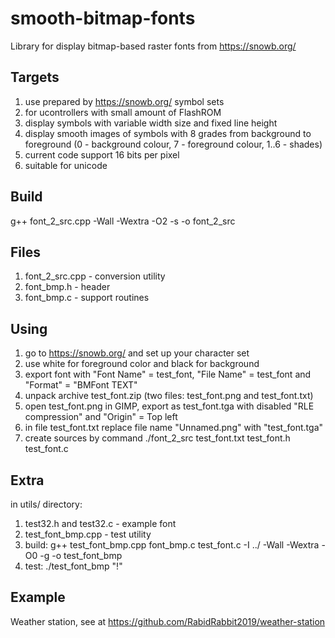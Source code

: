 # smooth-bitmap-fonts
Library for display bitmap-based raster fonts from https://snowb.org/

## Targets
1. use prepared by https://snowb.org/ symbol sets
2. for ucontrollers with small amount of FlashROM
3. display symbols with variable width size and fixed line height
4. display smooth images of symbols with 8 grades from background to foreground
   (0 - background colour, 7 - foreground colour, 1..6 - shades)
5. current code support 16 bits per pixel
6. suitable for unicode

## Build
g++ font_2_src.cpp -Wall -Wextra -O2 -s -o font_2_src

## Files
1. font_2_src.cpp - conversion utility
2. font_bmp.h - header
3. font_bmp.c - support routines

## Using
1. go to https://snowb.org/ and set up your character set
2. use white for foreground color and black for background
3. export font with "Font Name" = test_font, "File Name" = test_font and "Format" = "BMFont TEXT"
4. unpack archive test_font.zip (two files: test_font.png and test_font.txt)
5. open test_font.png in GIMP, export as test_font.tga with disabled "RLE compression" and "Origin" = Top left
6. in file test_font.txt replace file name "Unnamed.png" with "test_font.tga"
7. create sources by command ./font_2_src test_font.txt test_font.h test_font.c

## Extra
in utils/ directory:
1. test32.h and test32.c - example font
2. test_font_bmp.cpp - test utility
3. build: g++ test_font_bmp.cpp font_bmp.c test_font.c -I ../ -Wall -Wextra -O0 -g -o test_font_bmp
4. test: ./test_font_bmp "!"

## Example
Weather station, see at https://github.com/RabidRabbit2019/weather-station
